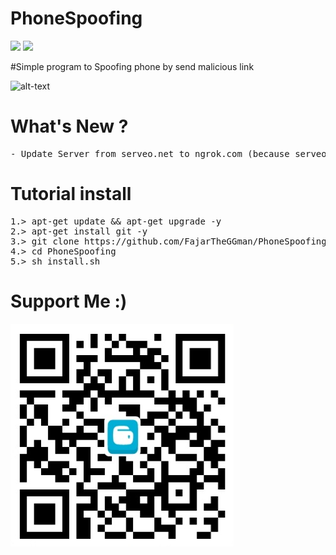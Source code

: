 # PhoneSpoofing
![](https://img.shields.io/badge/Language-Javascript-Yellow) ![](https://img.shields.io/badge/Version-V2-lime)

#Simple program to Spoofing phone by send malicious link

![alt-text](https://github.com/FajarTheGGman/PhoneSpoofing/blob/master/%2C/Screenshot_2019-07-02-21-54-30-663_com.android.chrome.png)

# What's New ?
<pre>
- Update Server from serveo.net to ngrok.com (because serveo server is down)
</pre>

# Tutorial install
<pre>
1.> apt-get update && apt-get upgrade -y
2.> apt-get install git -y
3.> git clone https://github.com/FajarTheGGman/PhoneSpoofing
4.> cd PhoneSpoofing
5.> sh install.sh
</pre>

# Support Me :)
![donate](https://raw.githubusercontent.com/FajarTheGGman/F-Tools/master/.images/donate.jpeg)
